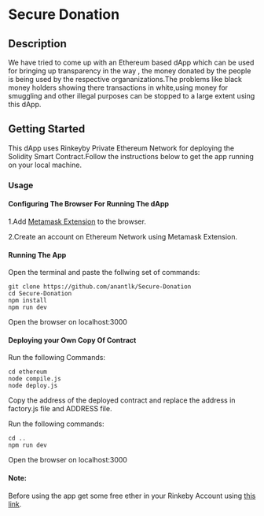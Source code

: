 # Secure Donation

## Description

We have tried to come up with an Ethereum based dApp which can be used for bringing up transparency in the way , the money donated by the people is being used by the respective organanizations.The problems like black money holders showing there transactions in white,using money for smuggling and other illegal purposes can be stopped to a large extent using this dApp.

## Getting Started

This dApp uses Rinkeyby Private Ethereum Network for deploying the Solidity Smart Contract.Follow the instructions below to get the app running on your local machine.

### Usage

#### Configuring The Browser For Running The dApp

1.Add [Metamask Extension](https://metamask.io) to the browser.

2.Create an account on Ethereum Network using Metamask Extension.


#### Running The App

Open the terminal and paste the follwing set of commands:

```
git clone https://github.com/anantlk/Secure-Donation
cd Secure-Donation
npm install
npm run dev
```

Open the browser on localhost:3000

#### Deploying your Own Copy Of Contract

Run the following Commands:

```
cd ethereum
node compile.js
node deploy.js
```

Copy the address of the deployed contract and replace the address in factory.js file and ADDRESS file.

Run the following commands:
```
cd ..
npm run dev
```
Open the browser on localhost:3000

#### Note:
Before using the app get some free ether in your Rinkeby Account using [this link](https://faucet.rinkeby.io/).
